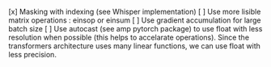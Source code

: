 [x] Masking with indexing (see Whisper implementation)
[ ] Use more lisible matrix operations : einsop or einsum
[ ] Use gradient accumulation for large batch size
[ ] Use autocast (see amp pytorch package) to use float with less resolution
when possible (this helps to accelarate operations). Since the transformers architecture uses many linear functions, we can use float with less precision.
